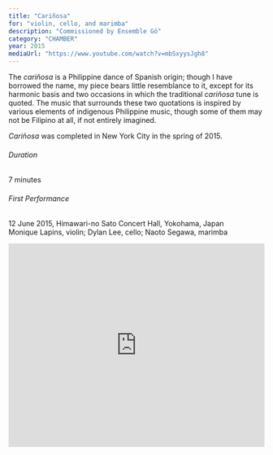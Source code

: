```yaml
---
title: "Cariñosa"
for: "violin, cello, and marimba"
description: "Commissioned by Ensemble Gô"
category: "CHAMBER"
year: 2015
mediaUrl: "https://www.youtube.com/watch?v=mbSxyysJgh8"
---
```


The _cariñosa_ is a Philippine dance of Spanish origin; though I have borrowed the name, my piece bears little resemblance to it, except for its harmonic basis and two occasions in which the traditional _cariñosa_ tune is quoted. The music that surrounds these two quotations is inspired by various elements of indigenous Philippine music, though some of them may not be Filipino at all, if not entirely imagined.

_Cariñosa_ was completed in New York City in the spring of 2015.

###### Duration 

7 minutes

###### First Performance

12 June 2015, Himawari-no Sato Concert Hall, Yokohama, Japan\
Monique Lapins, violin; Dylan Lee, cello; Naoto Segawa, marimba

<iframe src="https://www.youtube.com/embed/mbSxyysJgh8" width="100%" height="400" frameborder="0" allowfullscreen="allowfullscreen"></iframe>
